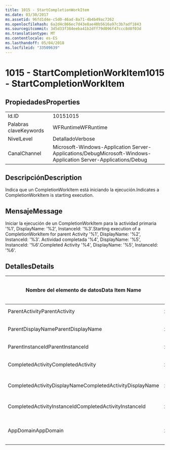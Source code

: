 ```yaml
---
title: 1015 - StartCompletionWorkItem
ms.date: 03/30/2017
ms.assetid: 96fd1d4e-c5d0-46ad-8a71-4b4b49ac7262
ms.openlocfilehash: 6a2d4c866ec7d43e8ae40b5616a97c3b7adf1843
ms.sourcegitcommit: 3d5d33f384eeba41b2dff79d096f47ccc8d8f03d
ms.translationtype: MT
ms.contentlocale: es-ES
ms.lasthandoff: 05/04/2018
ms.locfileid: "33509639"
---
```

# <a name="1015---startcompletionworkitem"></a><span data-ttu-id="a2128-102">1015 - StartCompletionWorkItem</span><span class="sxs-lookup"><span data-stu-id="a2128-102">1015 - StartCompletionWorkItem</span></span>
## <a name="properties"></a><span data-ttu-id="a2128-103">Propiedades</span><span class="sxs-lookup"><span data-stu-id="a2128-103">Properties</span></span>  
  
|||  
|-|-|  
|<span data-ttu-id="a2128-104">Id.</span><span class="sxs-lookup"><span data-stu-id="a2128-104">ID</span></span>|<span data-ttu-id="a2128-105">1015</span><span class="sxs-lookup"><span data-stu-id="a2128-105">1015</span></span>|  
|<span data-ttu-id="a2128-106">Palabras clave</span><span class="sxs-lookup"><span data-stu-id="a2128-106">Keywords</span></span>|<span data-ttu-id="a2128-107">WFRuntime</span><span class="sxs-lookup"><span data-stu-id="a2128-107">WFRuntime</span></span>|  
|<span data-ttu-id="a2128-108">Nivel</span><span class="sxs-lookup"><span data-stu-id="a2128-108">Level</span></span>|<span data-ttu-id="a2128-109">Detallado</span><span class="sxs-lookup"><span data-stu-id="a2128-109">Verbose</span></span>|  
|<span data-ttu-id="a2128-110">Canal</span><span class="sxs-lookup"><span data-stu-id="a2128-110">Channel</span></span>|<span data-ttu-id="a2128-111">Microsoft-Windows-Application Server-Applications/Debug</span><span class="sxs-lookup"><span data-stu-id="a2128-111">Microsoft-Windows-Application Server-Applications/Debug</span></span>|  
  
## <a name="description"></a><span data-ttu-id="a2128-112">Descripción</span><span class="sxs-lookup"><span data-stu-id="a2128-112">Description</span></span>  
 <span data-ttu-id="a2128-113">Indica que un CompletionWorkItem está iniciando la ejecución.</span><span class="sxs-lookup"><span data-stu-id="a2128-113">Indicates a CompletionWorkItem is starting execution.</span></span>  
  
## <a name="message"></a><span data-ttu-id="a2128-114">Mensaje</span><span class="sxs-lookup"><span data-stu-id="a2128-114">Message</span></span>  
 <span data-ttu-id="a2128-115">Iniciar la ejecución de un CompletionWorkItem para la actividad primaria '%1', DisplayName: '%2', InstanceId: '%3'.</span><span class="sxs-lookup"><span data-stu-id="a2128-115">Starting execution of a CompletionWorkItem for parent Activity '%1', DisplayName: '%2', InstanceId: '%3'.</span></span> <span data-ttu-id="a2128-116">Actividad completada '%4', DisplayName: '%5', InstanceId: '%6'.</span><span class="sxs-lookup"><span data-stu-id="a2128-116">Completed Activity '%4', DisplayName: '%5', InstanceId: '%6'.</span></span>  
  
## <a name="details"></a><span data-ttu-id="a2128-117">Detalles</span><span class="sxs-lookup"><span data-stu-id="a2128-117">Details</span></span>  
  
|<span data-ttu-id="a2128-118">Nombre del elemento de datos</span><span class="sxs-lookup"><span data-stu-id="a2128-118">Data Item Name</span></span>|<span data-ttu-id="a2128-119">Tipo del elemento de datos</span><span class="sxs-lookup"><span data-stu-id="a2128-119">Data Item Type</span></span>|<span data-ttu-id="a2128-120">Descripción</span><span class="sxs-lookup"><span data-stu-id="a2128-120">Description</span></span>|  
|--------------------|--------------------|-----------------|  
|<span data-ttu-id="a2128-121">ParentActivity</span><span class="sxs-lookup"><span data-stu-id="a2128-121">ParentActivity</span></span>|<span data-ttu-id="a2128-122">xs:string</span><span class="sxs-lookup"><span data-stu-id="a2128-122">xs:string</span></span>|<span data-ttu-id="a2128-123">Nombre del tipo de la actividad principal.</span><span class="sxs-lookup"><span data-stu-id="a2128-123">The type name of the parent activity.</span></span>|  
|<span data-ttu-id="a2128-124">ParentDisplayName</span><span class="sxs-lookup"><span data-stu-id="a2128-124">ParentDisplayName</span></span>|<span data-ttu-id="a2128-125">xs:string</span><span class="sxs-lookup"><span data-stu-id="a2128-125">xs:string</span></span>|<span data-ttu-id="a2128-126">Identificación y nombre para mostrar de la actividad principal.</span><span class="sxs-lookup"><span data-stu-id="a2128-126">The display name of the parent activity.</span></span>|  
|<span data-ttu-id="a2128-127">ParentInstanceId</span><span class="sxs-lookup"><span data-stu-id="a2128-127">ParentInstanceId</span></span>|<span data-ttu-id="a2128-128">xs:string</span><span class="sxs-lookup"><span data-stu-id="a2128-128">xs:string</span></span>|<span data-ttu-id="a2128-129">Identificador de instancia de la actividad principal.</span><span class="sxs-lookup"><span data-stu-id="a2128-129">The instance id of the parent activity.</span></span>|  
|<span data-ttu-id="a2128-130">CompletedActivity</span><span class="sxs-lookup"><span data-stu-id="a2128-130">CompletedActivity</span></span>|<span data-ttu-id="a2128-131">xs:string</span><span class="sxs-lookup"><span data-stu-id="a2128-131">xs:string</span></span>|<span data-ttu-id="a2128-132">El nombre del tipo de la actividad que se completó.</span><span class="sxs-lookup"><span data-stu-id="a2128-132">The type name of the completed activity.</span></span>|  
|<span data-ttu-id="a2128-133">CompletedActivityDisplayName</span><span class="sxs-lookup"><span data-stu-id="a2128-133">CompletedActivityDisplayName</span></span>|<span data-ttu-id="a2128-134">xs:string</span><span class="sxs-lookup"><span data-stu-id="a2128-134">xs:string</span></span>|<span data-ttu-id="a2128-135">Nombre para mostrar de la actividad que se ha completado.</span><span class="sxs-lookup"><span data-stu-id="a2128-135">The display name of the completed activity.</span></span>|  
|<span data-ttu-id="a2128-136">CompletedActivityInstanceId</span><span class="sxs-lookup"><span data-stu-id="a2128-136">CompletedActivityInstanceId</span></span>|<span data-ttu-id="a2128-137">xs:string</span><span class="sxs-lookup"><span data-stu-id="a2128-137">xs:string</span></span>|<span data-ttu-id="a2128-138">Identificador de instancia de la actividad que se ha completado.</span><span class="sxs-lookup"><span data-stu-id="a2128-138">The instance id of the completed activity.</span></span>|  
|<span data-ttu-id="a2128-139">AppDomain</span><span class="sxs-lookup"><span data-stu-id="a2128-139">AppDomain</span></span>|<span data-ttu-id="a2128-140">xs:string</span><span class="sxs-lookup"><span data-stu-id="a2128-140">xs:string</span></span>|<span data-ttu-id="a2128-141">La cadena devuelta por AppDomain.CurrentDomain.FriendlyName.</span><span class="sxs-lookup"><span data-stu-id="a2128-141">The string returned by AppDomain.CurrentDomain.FriendlyName.</span></span>|
